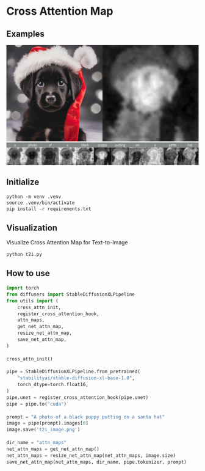 # Cross Attention Map
## Examples

<img src="./assets/t2i_image.png" alt="attn_map">
<img src="./assets/attn_maps.png" alt="attn_map">



## Initialize
```shell
python -m venv .venv
source .venv/bin/activate
pip install -r requirements.txt
```

## Visualization
Visualize Cross Attention Map for Text-to-Image
```shell
python t2i.py
```

## How to use
```python
import torch
from diffusers import StableDiffusionXLPipeline
from utils import (
    cross_attn_init,
    register_cross_attention_hook,
    attn_maps,
    get_net_attn_map,
    resize_net_attn_map,
    save_net_attn_map,
)

cross_attn_init()

pipe = StableDiffusionXLPipeline.from_pretrained(
    "stabilityai/stable-diffusion-xl-base-1.0",
    torch_dtype=torch.float16,
)
pipe.unet = register_cross_attention_hook(pipe.unet)
pipe = pipe.to("cuda")

prompt = "A photo of a black puppy putting on a santa hat"
image = pipe(prompt).images[0]
image.save('t2i_image.png')

dir_name = "attn_maps"
net_attn_maps = get_net_attn_map()
net_attn_maps = resize_net_attn_map(net_attn_maps, image.size)
save_net_attn_map(net_attn_maps, dir_name, pipe.tokenizer, prompt)
```